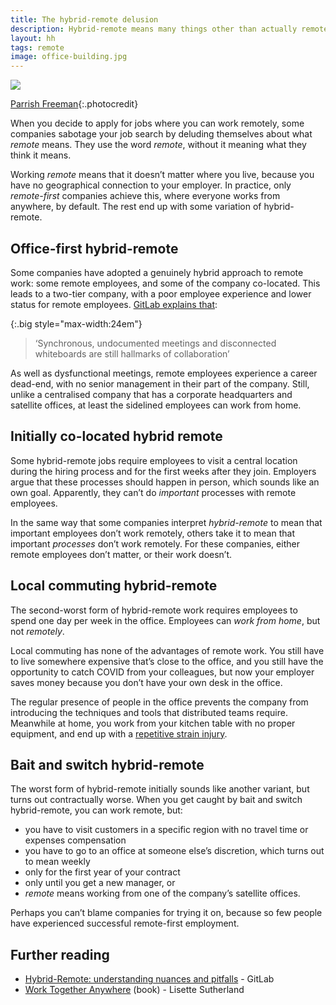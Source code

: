 ```yaml
---
title: The hybrid-remote delusion
description: Hybrid-remote means many things other than actually remote
layout: hh
tags: remote
image: office-building.jpg
---
```


![](office-building.jpg)

[Parrish Freeman](https://unsplash.com/photos/0d-z8cJGIR4){:.photocredit}

When you decide to apply for jobs where you can work remotely, some companies sabotage your job search by deluding themselves about what _remote_ means.
They use the word _remote_, without it meaning what they think it means.

Working _remote_ means that it doesn’t matter where you live, because you have no geographical connection to your employer.
In practice, only _remote-first_ companies achieve this, where everyone works from anywhere, by default.
The rest end up with some variation of hybrid-remote.


## Office-first hybrid-remote

Some companies have adopted a genuinely hybrid approach to remote work:
some remote employees, and some of the company co-located.
This leads to a two-tier company, with a poor employee experience and lower status for remote employees.
[GitLab explains that](https://about.gitlab.com/company/culture/all-remote/hybrid-remote/):

{:.big style="max-width:24em"}
> ‘Synchronous, undocumented meetings and disconnected whiteboards are still hallmarks of collaboration’

As well as dysfunctional meetings, remote employees experience a career dead-end, with no senior management in their part of the company.
Still, unlike a centralised company that has a corporate headquarters and satellite offices,
at least the sidelined employees can work from home.


## Initially co-located hybrid remote

Some hybrid-remote jobs require employees to visit a central location during the hiring process and for the first weeks after they join.
Employers argue that these processes should happen in person, which sounds like an own goal.
Apparently, they can’t do _important_ processes with remote employees.

In the same way that some companies interpret _hybrid-remote_ to mean that important employees don’t work remotely, others take it to mean that important _processes_ don’t work remotely.
For these companies, either remote employees don’t matter, or their work doesn’t.


## Local commuting hybrid-remote

The second-worst form of hybrid-remote work requires employees to spend one day per week in the office.
Employees can _work from home_, but not _remotely_.

Local commuting has none of the advantages of remote work.
You still have to live somewhere expensive that’s close to the office, 
and you still have the opportunity to catch COVID from your colleagues,
but now your employer saves money because you don’t have your own desk in the office.

The regular presence of people in the office prevents the company from introducing the techniques and tools that distributed teams require.
Meanwhile at home, you work from your kitchen table with no proper equipment, and end up with a
[repetitive strain injury](https://en.wikipedia.org/wiki/Repetitive_strain_injury).


## Bait and switch hybrid-remote

The worst form of hybrid-remote initially sounds like another variant, but turns out contractually worse.
When you get caught by bait and switch hybrid-remote, you can work remote, but:

* you have to visit customers in a specific region with no travel time or expenses compensation
* you have to go to an office at someone else’s discretion, which turns out to mean weekly
* only for the first year of your contract
* only until you get a new manager, or
* _remote_ means working from one of the company’s satellite offices.

Perhaps you can’t blame companies for trying it on, because so few people have experienced successful remote-first employment.


## Further reading

* [Hybrid-Remote: understanding nuances and pitfalls](https://about.gitlab.com/company/culture/all-remote/hybrid-remote/) - GitLab
* [Work Together Anywhere](https://lisettesutherland.com/book/) (book) - Lisette Sutherland
